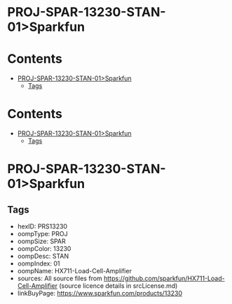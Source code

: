 
PROJ-SPAR-13230-STAN-01>Sparkfun
================================

Contents
========

* [PROJ-SPAR-13230-STAN-01>Sparkfun](#proj-spar-13230-stan-01sparkfun)
	* [Tags](#tags)

Contents
========

* [PROJ-SPAR-13230-STAN-01>Sparkfun](#proj-spar-13230-stan-01sparkfun)
	* [Tags](#tags)

# PROJ-SPAR-13230-STAN-01>Sparkfun

## Tags

- hexID: PRS13230
- oompType: PROJ
- oompSize: SPAR
- oompColor: 13230
- oompDesc: STAN
- oompIndex: 01
- oompName: HX711-Load-Cell-Amplifier
- sources: All source files from https://github.com/sparkfun/HX711-Load-Cell-Amplifier (source licence details in srcLicense.md)
- linkBuyPage: https://www.sparkfun.com/products/13230
